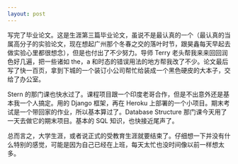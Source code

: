```yaml
---
layout: post
---
```


写完了毕业论文。这是生涯第三篇毕业论文，虽说不是最认真的一个（最认真的当属高分子的实验论文，现在想起广州那个冬春之交的落叶时节，跟昊鑫每天早起去做实验心里都很想念），但是也付出了不少努力。导师 Terry 老头帮我来来回回润色好几遍，把一些诸如 the，a 和时态的错误用法的地方帮我改了不少。论文最后写了快一百页，拿到下城的一个装订小公司帮忙给装成一个黑色硬皮的大本子，交给了办公室。

Stern 的那门课也快水过了。课程项目跟一个印度老哥合作，但是不出意外还是基本我一个人搞定。用的 Django 框架，再在 Heroku 上部署的一个小项目。期末考试是一个带回家的作业，所以基本算过了。Database Structure 那门课今天用了一天去做它的期末项目。基本的 SQL 知识，也快接近尾声了。

总而言之，大学生涯，或者说正式的受教育生涯就要结束了。仔细想一下并没有什么特别的感觉，可能是因为自己已经在上班，每天太忙也没时间像以前一样想太多。
